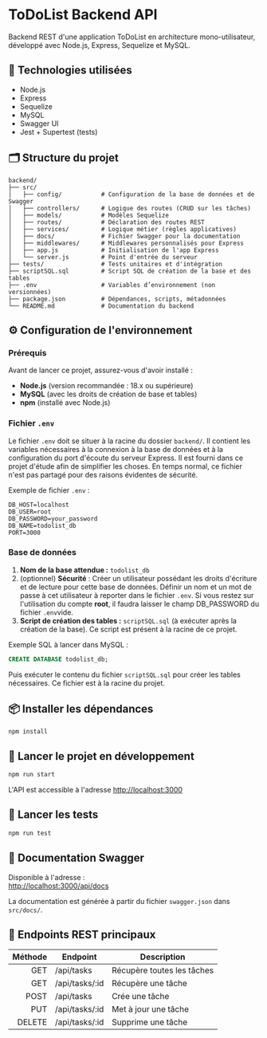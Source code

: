 # ToDoList Backend API

Backend REST d'une application ToDoList en architecture mono-utilisateur, développé avec Node.js, Express, Sequelize et MySQL.

## 🚀 Technologies utilisées

- Node.js  
- Express  
- Sequelize  
- MySQL  
- Swagger UI  
- Jest + Supertest (tests)

## 🗂️ Structure du projet

```
backend/
├── src/
│   ├── config/           # Configuration de la base de données et de Swagger
│   ├── controllers/      # Logique des routes (CRUD sur les tâches)
│   ├── models/           # Modèles Sequelize
│   ├── routes/           # Déclaration des routes REST
│   ├── services/         # Logique métier (règles applicatives)
│   ├── docs/             # Fichier Swagger pour la documentation
│   ├── middlewares/      # Middlewares personnalisés pour Express
│   ├── app.js            # Initialisation de l'app Express
│   └── server.js         # Point d'entrée du serveur
├── tests/                # Tests unitaires et d'intégration
├── scriptSQL.sql         # Script SQL de création de la base et des tables
├── .env                  # Variables d’environnement (non versionnées)
├── package.json          # Dépendances, scripts, métadonnées
└── README.md             # Documentation du backend
```

## ⚙️ Configuration de l'environnement

### Prérequis

Avant de lancer ce projet, assurez-vous d'avoir installé :

- **Node.js** (version recommandée : 18.x ou supérieure)  
- **MySQL** (avec les droits de création de base et tables)  
- **npm** (installé avec Node.js)

### Fichier `.env`

Le fichier `.env` doit se situer à la racine du dossier `backend/`. Il contient les variables nécessaires à la connexion à la base de données et à la configuration du port d'écoute du serveur Express. Il est fourni dans ce projet d'étude afin de simplifier les choses. En temps normal, ce fichier n'est pas partagé pour des raisons évidentes de sécurité.

Exemple de fichier `.env` :

```
DB_HOST=localhost
DB_USER=root
DB_PASSWORD=your_password
DB_NAME=todolist_db
PORT=3000
```

### Base de données

1. **Nom de la base attendue :** `todolist_db`  
2. (optionnel) **Sécurité** : Créer un utilisateur possédant les droits d'écriture et de lecture pour cette base de données. Définir un nom et un mot de passe à cet utilisateur à reporter dans le fichier `.env`. Si vous restez sur l'utilisation du compte **root**, il faudra laisser le champ DB_PASSWORD du fichier `.env`vide.
3. **Script de création des tables :** `scriptSQL.sql` (à exécuter après la création de la base). Ce script est présent à la racine de ce projet.

Exemple SQL à lancer dans MySQL :

```sql
CREATE DATABASE todolist_db;
```

Puis exécuter le contenu du fichier `scriptSQL.sql` pour créer les tables nécessaires. Ce fichier est à la racine du projet.

## 📦 Installer les dépendances

```bash
npm install
```

## 🚀 Lancer le projet en développement

```bash
npm run start
```

L'API est accessible à l'adresse [http://localhost:3000](http://localhost:3000)

## 🧪 Lancer les tests

```bash
npm run test
```

## 📘 Documentation Swagger

Disponible à l'adresse :  
[http://localhost:3000/api/docs](http://localhost:3000/api/docs)

La documentation est générée à partir du fichier `swagger.json` dans `src/docs/`.

## 📌 Endpoints REST principaux

| Méthode | Endpoint         | Description              |
|--------:|------------------|--------------------------|
| GET     | /api/tasks       | Récupère toutes les tâches |
| GET     | /api/tasks/:id   | Récupère une tâche        |
| POST    | /api/tasks       | Crée une tâche            |
| PUT     | /api/tasks/:id   | Met à jour une tâche      |
| DELETE  | /api/tasks/:id   | Supprime une tâche        |



